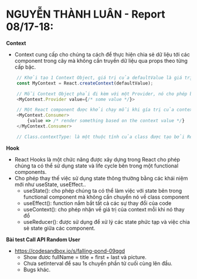 # NGUYỄN THÀNH LUÂN - Report 08/17-18:

**Context**
- Context cung cấp cho chúng ta cách để thực hiện chia sẻ dữ liệu tới các component trong cây mà không cần truyền dữ liệu qua props theo từng cấp bậc.
```js
    // Khởi tạo 1 Context Object, giá trị của defaultValue là giá trị mặc định của props value trong Provider
    const MyContext = React.createContext(defaultValue);

    // Mỗi Context Object phải đi kèm với một Provider, nó cho phép bạn nhận về sự thay đổi của context.
    <MyContext.Provider value={/* some value */}>

    // Một React component được khởi chạy mỗi khi gía trị của context thay đổi, và nhận về giá trị của context đó.
    <MyContext.Consumer>
        {value => /* render something based on the context value */}
    </MyContext.Consumer>

    // Class.contextType: là một thuộc tính của class được tạo bởi React.createContext() được dùng để lấy giá trị của context.
```

**Hook**
- React Hooks là một chức năng được xây dựng trong React cho phép chúng ta có thể sử dụng state và life cycle bên trong một functional components.
- Cho phép thay thế việc sử dụng state thông thường bằng các khái niệm mới như useState, useEffect..
    + useState(): cho phép chúng ta có thể làm việc với state bên trong functional component mà không cần chuyển nó về class component
    + useEffect(): function nắm bắt tất cả các sự thay đổi của code
    + useContext(): cho phép nhận về giá trị của context mỗi khi nó thay đổ
    + useReducer(): được sử dụng để xử lý các state phức tạp và việc chia sẻ state giữa các component.

**Bài test Call API Random User**
- https://codesandbox.io/s/falling-pond-09qgd
    + Show đươc fullName = title + first + last và picture.
    + Chưa setInterval để sau 1s chuyển phần tử cuối cùng lên đầu.
    + Bugs khác.